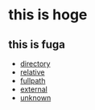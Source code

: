 this is hoge
=====

this is fuga
-----

- [directory](index)
- [relative](hoge)
- [fullpath](/plain)
- [external](http://example.com)
- [unknown](unknown)
